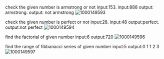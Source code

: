 check the given number is armstrong or not
input:153.                     input:888
output: armstrong.           output: not armstrong
![1000149593](https://github.com/user-attachments/assets/c5ab3ce6-b4a9-4265-8313-ecec79e25a15)

check the given number is perfect or not
input:28.                      input:48
output:perfect.               output:not perfect 
![1000149594](https://github.com/user-attachments/assets/e12cca57-08fd-4060-bd17-cf1af712e9b0)

find the factorial of given number
input:6
output:720
![1000149596](https://github.com/user-attachments/assets/c0e1aeab-2ed1-4571-a335-e2ccbe9c3fea)

find the range of fibbanacci series of given number
input:5
output:0 1 1 2 3
![1000149597](https://github.com/user-attachments/assets/64dd21bb-941e-4fbc-8b2b-9c0f072d8bfa)
